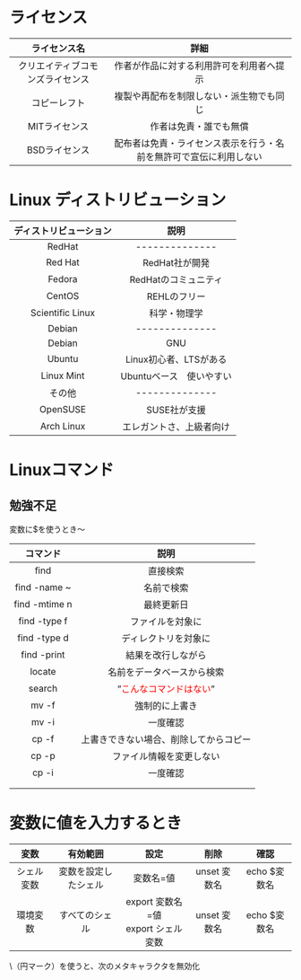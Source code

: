 # ライセンス

|ライセンス名|詳細|
|:---:|:---:|
|クリエイティブコモンズライセンス|作者が作品に対する利用許可を利用者へ提示|
|コピーレフト|複製や再配布を制限しない・派生物でも同じ|
|MITライセンス|作者は免責・誰でも無償|
|BSDライセンス|配布者は免責・ライセンス表示を行う・名前を無許可で宣伝に利用しない|

# Linux ディストリビューション

|ディストリビューション|説明|
|:---:|:---:|
|RedHat|--------------|
|Red Hat|RedHat社が開発|
|Fedora|RedHatのコミュニティ|
|CentOS|REHLのフリー|
|Scientific Linux|科学・物理学|
|Debian|--------------|
|Debian|GNU|
|Ubuntu|Linux初心者、LTSがある|
|Linux Mint|Ubuntuベース　使いやすい|
|その他|--------------|
|OpenSUSE|SUSE社が支援|
|Arch Linux|エレガントさ、上級者向け|

# Linuxコマンド

## 勉強不足
変数に$を使うとき～

|コマンド|説明|
|:---:|:---:|
|find|直接検索|
|find -name ~|名前で検索|
|find -mtime n|最終更新日|
|find -type f|ファイルを対象に|
|find -type d|ディレクトリを対象に|
|find -print|結果を改行しながら|
|locate|名前をデータベースから検索|
|search|”<span style="color: red; ">こんなコマンドはない</span>”|
|mv -f|強制的に上書き|
|mv -i|一度確認|
|cp -f|上書きできない場合、削除してからコピー|
|cp -p|ファイル情報を変更しない|
|cp -i|一度確認|
|||
|||

# 変数に値を入力するとき
|変数|有効範囲|設定|削除|確認|
|:---:|:---:|:---:|:---:|:---:|
|シェル変数|変数を設定したシェル|変数名=値|unset 変数名|echo $変数名|
|環境変数|すべてのシェル|export 変数名=値<br>export シェル変数|unset 変数名|echo $変数名|

\（円マーク）を使うと、次のメタキャラクタを無効化

